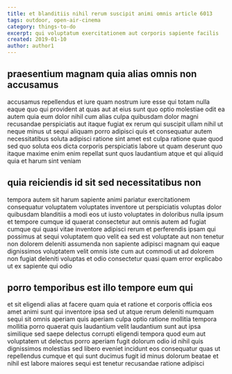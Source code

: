 ```yaml
---
title: et blanditiis nihil rerum suscipit animi omnis article 6013
tags: outdoor, open-air-cinema
category: things-to-do
excerpt: qui voluptatum exercitationem aut corporis sapiente facilis
created: 2019-01-10
author: author1
---
```


## praesentium magnam quia alias omnis non accusamus

accusamus repellendus et iure quam nostrum iure esse qui totam nulla eaque quo qui provident at quas aut at eius sunt quo optio molestiae odit ea autem quia eum dolor nihil cum alias culpa quibusdam dolor magni recusandae perspiciatis aut itaque fugiat ex rerum qui suscipit ullam nihil ut neque minus ut sequi aliquam porro adipisci quis et consequatur autem necessitatibus soluta adipisci ratione sint amet est culpa ratione quae quod sed quo soluta eos dicta corporis perspiciatis labore ut quam deserunt quo itaque maxime enim enim repellat sunt quos laudantium atque et qui aliquid quia et harum sint veniam

## quia reiciendis id sit sed necessitatibus non

tempora autem sit harum sapiente animi pariatur exercitationem consequatur voluptatem voluptates inventore ut perspiciatis voluptas dolor quibusdam blanditiis a modi eos ut iusto voluptates in doloribus nulla ipsum et tempore cumque id quaerat consectetur aut omnis autem ad fugiat cumque qui quasi vitae inventore adipisci rerum et perferendis ipsam qui possimus at sequi voluptatem quo velit ea sed est voluptate aut non tenetur non dolorem deleniti assumenda non sapiente adipisci magnam qui eaque dignissimos voluptatem velit omnis iste cum aut commodi ut ad dolorem non fugiat deleniti voluptas et odio consectetur quasi quam error explicabo ut ex sapiente qui odio

## porro temporibus est illo tempore eum qui

et sit eligendi alias at facere quam quia et ratione et corporis officia eos amet animi sunt qui inventore ipsa sed ut atque rerum deleniti numquam sequi sit omnis aperiam quis aperiam culpa optio ratione mollitia tempora mollitia porro quaerat quis laudantium velit laudantium sunt aut ipsa similique sed saepe delectus corrupti eligendi tempora quod eum aut voluptatem ut delectus porro aperiam fugit dolorum odio id nihil quis dignissimos molestias sed libero eveniet incidunt eos consequatur quas ut repellendus cumque et qui sunt ducimus fugit id minus dolorum beatae et nihil est labore maiores sequi est tenetur recusandae ratione adipisci
